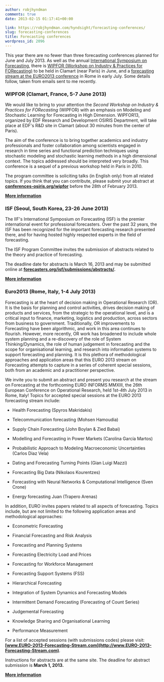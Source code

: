 ```yaml
---
author: robjhyndman
comments: true
date: 2013-02-15 01:17:41+00:00

link: https://robjhyndman.com/hyndsight/forecasting-conferences/
slug: forecasting-conferences
title: Forecasting conferences
wordpress_id: 2096
---
```


This year there are no fewer than three forecasting conferences planned for June and July 2013. As well as the annual [International Symposium on Forecasting](http://forecasters.org/isf/), there is [WIPFOR (Workshop on Industry & Practices for FORecasting)](http://www.conferences-osiris.org/wipfor/13-Main-page) to be held in Clamart (near Paris) in June, and a [forecasting stream at the EURO2013 conference](http://www.euro-2013-forecasting-stream.com/) in Rome in early July. Some details follow, taken from emails sent to me recently.<!-- more -->


### WIPFOR (Clamart, France, 5-7 June 2013)


We would like to bring to your attention the _Second Workshop on Industry & Practices for FORecasting_ (WIPFOR) with an emphasis on Modeling and Stochastic Learning for Forecasting in High Dimension. WIPFOR13, organized by EDF Research and Development OSIRIS Department, will take place at EDF's R&D site in Clamart (about 30 minutes from the center of Paris).

The aim of the conference is to bring together academics and industry professionals and foster collaboration among scientists engaged in research in time series and functional prediction techniques using stochastic modeling and stochastic learning methods in a high dimensional context. The topics addressed should be interpreted very broadly. This conference is a sequel of a previous workshop held in Paris in 2010.

The program committee is soliciting talks (in English only) from all related topics. If you think that you can contribute, please submit your abstract at **[conferences-osiris.org/wipfor](http://conferences-osiris.org/wipfor)** before the 28th of February 2013.

**[More information](http://www.conferences-osiris.org/wipfor/13-Main-page)**


### ISF (Seoul, South Korea, 23-26 June 2013)


The IIF's International Symposium on Forecasting (ISF) is the premier international event for professional forecasters. Over the past 32 years, the ISF has been recognized for the important forecasting research presented there, and for having hosted highly respected experts in the field of forecasting.

The ISF Program Committee invites the submission of abstracts related to the theory and practice of forecasting.

The deadline date for abstracts is March 16, 2013 and may be submitted online at **[forecasters.org/isf/submissions/abstracts/](http://forecasters.org/isf/submissions/abstracts/).**

[**More information**](http://forecasters.org/isf/)


### Euro2013 (Rome, Italy, 1-4 July 2013)


Forecasting is at the heart of decision making in Operational Research (OR). It is the basis for planning and control activities, drives decision making of products and services, from the strategic to the operational level, and is a critical input to finance, marketing, logistics and production, across sectors from business to government. Traditionally, OR improvements to Forecasting have been algorithmic, and work in this area continues to flourish. However, more recently, OR work has broadened to include whole system planning and a re-discovery of the role of System Thinking/Dynamics, the role of human judgement in forecasting and the scope for organisational learning, and research into information systems to support forecasting and planning. It is this plethora of methodological approaches and application areas that this EURO 2013 stream on Forecasting attempts to capture in a series of coherent special sessions, both from an academic and a practitioner perspective.

We invite you to submit an abstract and present you research at the stream on Forecasting at the forthcoming EURO INFORMS MMXIII, the 26th European Conference on Operational Research, held 1st-4th July 2013 in Rome, Italy!
Topics for accepted special sessions at the EURO 2013 forecasting stream include:




  * Health Forecasting (Spyros Makridakis)


  * Telecommunication forecasting (Mohsen Hamoudia)


  * Supply Chain Forecasting (John Boylan & Zied Babai)


  * Modelling and Forecasting in Power Markets (Carolina García Martos)


  * Probabilistic Approach to Modeling Macroeconomic Uncertainties (Carlos Diaz Vela)


  * Dating and Forecasting Turning Points (Gian Luigi Mazzi)


  * Forecasting Big Data (Nikolaos Kourentzes)


  * Forecasting with Neural Networks & Computational Intelligence (Sven Crone)


  * Energy forecasting Juan (Trapero Arenas)


In addition, EURO invites papers related to all aspects of forecasting. Topics include, but are not limited to the following application areas and methodological approaches:


  * Econometric Forecasting


  * Financial Forecasting and Risk Analysis


  * Forecasting and Planning Systems


  * Forecasting Electricity Load and Prices


  * Forecasting for Workforce Management


  * Forecasting Support Systems (FSS)


  * Hierarchical Forecasting


  * Integration of System Dynamics and Forecasting Models


  * Intermittent Demand Forecasting (Forecasting of Count Series)


  * Judgemental Forecasting


  * Knowledge Sharing and Organisational Learning


  * Performance Measurement


For a list of accepted sessions (with submissions codes) please visit: **[www.EURO-2013-Forecasting-Stream.com](http://www.EURO-2013-Forecasting-Stream.com)**.

Instructions for abstracts are at the same site. The deadline for abstract submission is **March 1, 2013.**

[**More information**](http://www.euro-2013-forecasting-stream.com/)
